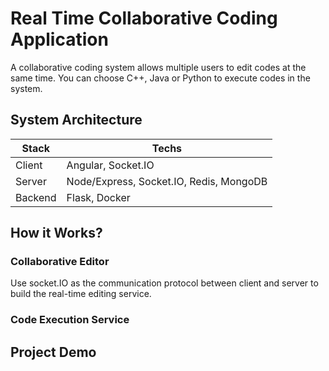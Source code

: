 # Real Time Collaborative Coding Application
A collaborative coding  system allows multiple users to edit codes at the same time. You can choose C++, Java or Python to execute codes in the system.

## System Architecture
Stack   | Techs
---     | ---
Client  | Angular, Socket.IO
Server  | Node/Express, Socket.IO, Redis, MongoDB
Backend | Flask, Docker 

## How it Works?

### Collaborative Editor
Use socket.IO as the communication protocol between client and server to build the real-time editing service.


### Code Execution Service


## Project Demo

